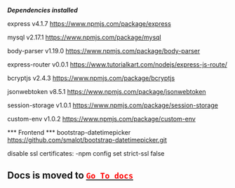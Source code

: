 ***Dependencies installed***

express v4.1.7
  https://www.npmjs.com/package/express

mysql v2.17.1
  https://www.npmjs.com/package/mysql

body-parser v1.19.0
  https://www.npmjs.com/package/body-parser

express-router v0.0.1
  https://www.tutorialkart.com/nodejs/express-js-route/

bcryptjs v2.4.3
  https://www.npmjs.com/package/bcryptjs


jsonwebtoken v8.5.1
  https://www.npmjs.com/package/jsonwebtoken


session-storage v1.0.1
  https://www.npmjs.com/package/session-storage

custom-env v1.0.2
  https://www.npmjs.com/package/custom-env

*** Frontend ***
bootstrap-datetimepicker
  https://github.com/smalot/bootstrap-datetimepicker.git


  disable ssl certificates: -npm config set strict-ssl false

## Docs is moved to [<b style="color:red">`Go To docs`</b>](https://github.com/ZdravkoSokcevic/Scheduling_Docs)